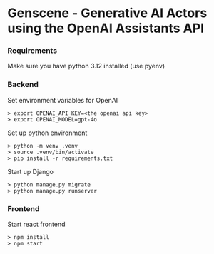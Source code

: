 # Genscene - Generative AI Actors using the OpenAI Assistants API

### Requirements

Make sure you have python 3.12 installed (use pyenv)

### Backend

Set environment variables for OpenAI
```
> export OPENAI_API_KEY=<the openai api key>
> export OPENAI_MODEL=gpt-4o
```

Set up python environment
```
> python -m venv .venv
> source .venv/bin/activate
> pip install -r requirements.txt
```

Start up Django
```
> python manage.py migrate
> python manage.py runserver
```

### Frontend

Start react frontend
```
> npm install
> npm start
```
